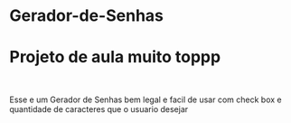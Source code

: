 # Gerador-de-Senhas
<h1>Projeto de aula muito toppp</h1>
<br>
<p>Esse e um Gerador de Senhas bem legal e facil de usar com check box e quantidade de caracteres que o usuario desejar</p>

